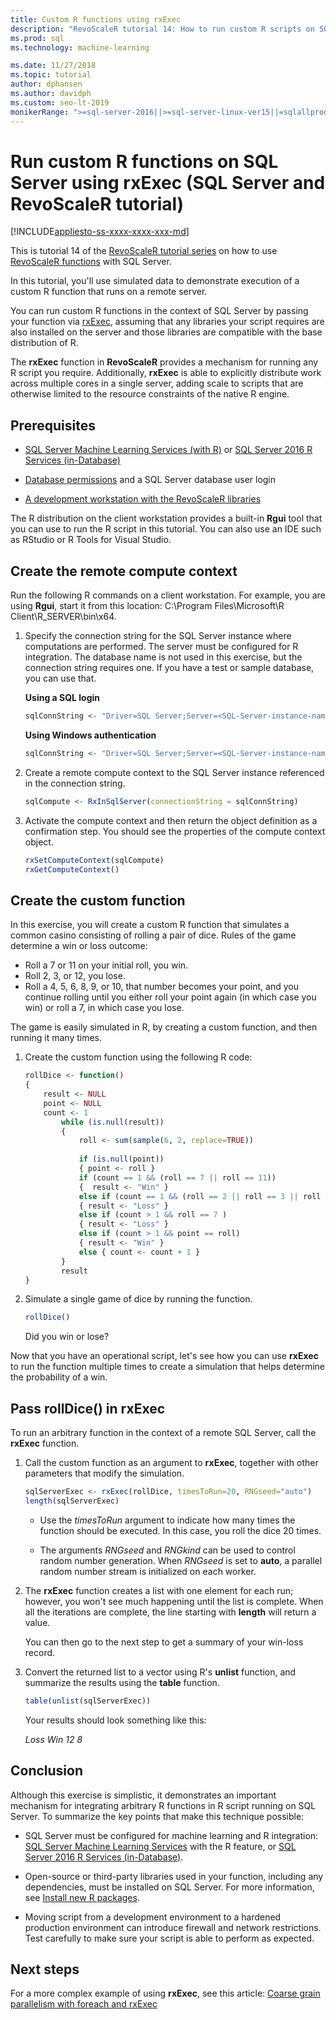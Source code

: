 ```yaml
---
title: Custom R functions using rxExec
description: "RevoScaleR tutorial 14: How to run custom R scripts on SQL Server using RevoScaleR functions."
ms.prod: sql
ms.technology: machine-learning

ms.date: 11/27/2018  
ms.topic: tutorial
author: dphansen
ms.author: davidph
ms.custom: seo-lt-2019
monikerRange: ">=sql-server-2016||>=sql-server-linux-ver15||=sqlallproducts-allversions"
---
```

# Run custom R functions on SQL Server using rxExec (SQL Server and RevoScaleR tutorial)
[!INCLUDE[appliesto-ss-xxxx-xxxx-xxx-md](../../includes/appliesto-ss-xxxx-xxxx-xxx-md.md)]

This is tutorial 14 of the [RevoScaleR tutorial series](deepdive-data-science-deep-dive-using-the-revoscaler-packages.md) on how to use [RevoScaleR functions](https://docs.microsoft.com/machine-learning-server/r-reference/revoscaler/revoscaler) with SQL Server.

In this tutorial, you'll use simulated data to demonstrate execution of a custom R function that runs on a remote server.

You can run custom R functions in the context of SQL Server by passing your function via [rxExec](https://docs.microsoft.com/machine-learning-server/r-reference/revoscaler/rxexec), assuming that any libraries your script requires are also installed on the server and those libraries are compatible with the base distribution of R. 

The **rxExec** function in **RevoScaleR** provides a mechanism for running any R script you require. Additionally,  **rxExec** is able to explicitly distribute work across multiple cores in a single server, adding scale to scripts that are otherwise limited to the resource constraints of the native R engine.

## Prerequisites

+ [SQL Server Machine Learning Services (with R)](../install/sql-machine-learning-services-windows-install.md) or [SQL Server 2016 R Services (in-Database)](../install/sql-r-services-windows-install.md)
  
+ [Database permissions](../security/user-permission.md) and a SQL Server database user login

+ [A development workstation with the RevoScaleR libraries](../r/set-up-a-data-science-client.md)

The R distribution on the client workstation provides a built-in **Rgui** tool that you can use to run the R script in this tutorial. You can also use an IDE such as RStudio or R Tools for Visual Studio.

## Create the remote compute context

Run the following R commands on a client workstation. For example, you are using **Rgui**, start it from this location: C:\Program Files\Microsoft\R Client\R_SERVER\bin\x64\.

1. Specify the connection string for the SQL Server instance where computations are performed. The server must be configured for R integration. The database name is not used in this exercise, but the connection string requires one. If you have a test or sample database, you can use that.

    **Using a SQL login**

    ```R
    sqlConnString <- "Driver=SQL Server;Server=<SQL-Server-instance-name>; Database=<database-name>;Uid=<SQL-user-name>;Pwd=<password>"
    ```

    **Using Windows authentication**

    ```R
    sqlConnString <- "Driver=SQL Server;Server=<SQL-Server-instance-name>;Database=<database-name>;Trusted_Connection=True"
    ```

2. Create a remote compute context to the SQL Server instance referenced in the connection string.

    ```R
    sqlCompute <- RxInSqlServer(connectionString = sqlConnString)
    ```

3. Activate the compute context and then return the object definition as a confirmation step. You should see the properties of the compute context object.

    ```R
    rxSetComputeContext(sqlCompute)
    rxGetComputeContext()
    ```

## Create the custom function

In this exercise, you will create a custom R function that simulates a common casino consisting of rolling a pair of dice. Rules of the game determine a win or loss outcome:

+ Roll a 7 or 11 on your initial roll, you win.
+ Roll 2, 3, or 12, you lose.
+ Roll a 4, 5, 6, 8, 9, or 10, that number becomes your point, and you continue rolling until you either roll your point again (in which case you win) or roll a 7, in which case you lose.

The game is easily simulated in R, by creating a custom function, and then running it many times.

1.  Create the custom function using the following R code:
  
    ```R
    rollDice <- function()
    {
        result <- NULL
        point <- NULL
        count <- 1
            while (is.null(result))
            {
                roll <- sum(sample(6, 2, replace=TRUE))
  
                if (is.null(point))
                { point <- roll }
                if (count == 1 && (roll == 7 || roll == 11))
                {  result <- "Win" }
                else if (count == 1 && (roll == 2 || roll == 3 || roll == 12))
                { result <- "Loss" }
                else if (count > 1 && roll == 7 )
                { result <- "Loss" }
                else if (count > 1 && point == roll)
                { result <- "Win" }
                else { count <- count + 1 }
            }
            result
    }
    ```
  
2.  Simulate a single game of dice by running the function.
  
    ```R
    rollDice()
    ```
  
    Did you win or lose?
  
Now that you have an operational script, let's see how you can use **rxExec** to run the function multiple times to create a simulation that helps determine the probability of a win.

## Pass rollDice() in rxExec

To run an arbitrary function in the context of a remote SQL Server, call the **rxExec** function.

1. Call the custom function as an argument to **rxExec**, together with other parameters that modify the simulation.
  
    ```R
    sqlServerExec <- rxExec(rollDice, timesToRun=20, RNGseed="auto")
    length(sqlServerExec)
    ```
  
    + Use the *timesToRun* argument to indicate how many times the function should be executed.  In this case, you roll the dice 20 times.
  
    + The arguments *RNGseed* and *RNGkind* can be used to control random number generation. When *RNGseed* is set to **auto**, a parallel random number stream is initialized on each worker.
  
2. The **rxExec** function creates a list with one element for each run; however, you won't see much happening until the list is complete. When all the iterations are complete, the line starting with **length** will return a value.
  
    You can then go to the next step to get a summary of your win-loss record.
  
3. Convert the returned list to a vector using R's **unlist** function, and summarize the results using the **table** function.
  
    ```R
    table(unlist(sqlServerExec))
    ```
  
    Your results should look something like this:
  
     *Loss  Win*
     *12  8*

## Conclusion

Although this exercise is simplistic, it demonstrates an important mechanism for integrating arbitrary R functions in R script running on SQL Server. To summarize the key points that make this technique possible:

+ SQL Server must be configured for machine learning and R integration: [SQL Server Machine Learning Services](../install/sql-machine-learning-services-windows-install.md) with the R feature, or [SQL Server 2016 R Services (in-Database)](../install/sql-r-services-windows-install.md).

+ Open-source or third-party libraries used in your function, including any dependencies, must be installed on SQL Server. For more information, see [Install new R packages](../package-management/install-additional-r-packages-on-sql-server.md).

+ Moving script from a development environment to a hardened production environment can introduce firewall and network restrictions. Test carefully to make sure your script is able to perform as expected.

## Next steps

For a more complex example of using **rxExec**, see this article: [Coarse grain parallelism with foreach and rxExec](https://blog.revolutionanalytics.com/2015/04/coarse-grain-parallelism-with-foreach-and-rxexec.html)
